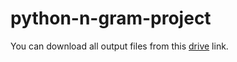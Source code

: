 # python-n-gram-project
You can download all output files from this [drive](https://drive.google.com/file/d/14cCN2wWkrAuyfMWz--7yoLrfav3RGCoq/view?usp=sharing) link.

